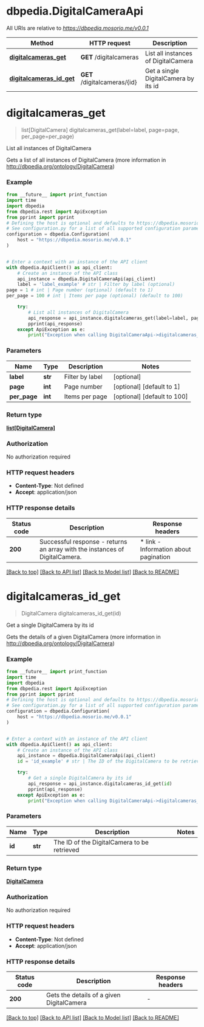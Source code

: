 # dbpedia.DigitalCameraApi

All URIs are relative to *https://dbpedia.mosorio.me/v0.0.1*

Method | HTTP request | Description
------------- | ------------- | -------------
[**digitalcameras_get**](DigitalCameraApi.md#digitalcameras_get) | **GET** /digitalcameras | List all instances of DigitalCamera
[**digitalcameras_id_get**](DigitalCameraApi.md#digitalcameras_id_get) | **GET** /digitalcameras/{id} | Get a single DigitalCamera by its id


# **digitalcameras_get**
> list[DigitalCamera] digitalcameras_get(label=label, page=page, per_page=per_page)

List all instances of DigitalCamera

Gets a list of all instances of DigitalCamera (more information in http://dbpedia.org/ontology/DigitalCamera)

### Example

```python
from __future__ import print_function
import time
import dbpedia
from dbpedia.rest import ApiException
from pprint import pprint
# Defining the host is optional and defaults to https://dbpedia.mosorio.me/v0.0.1
# See configuration.py for a list of all supported configuration parameters.
configuration = dbpedia.Configuration(
    host = "https://dbpedia.mosorio.me/v0.0.1"
)


# Enter a context with an instance of the API client
with dbpedia.ApiClient() as api_client:
    # Create an instance of the API class
    api_instance = dbpedia.DigitalCameraApi(api_client)
    label = 'label_example' # str | Filter by label (optional)
page = 1 # int | Page number (optional) (default to 1)
per_page = 100 # int | Items per page (optional) (default to 100)

    try:
        # List all instances of DigitalCamera
        api_response = api_instance.digitalcameras_get(label=label, page=page, per_page=per_page)
        pprint(api_response)
    except ApiException as e:
        print("Exception when calling DigitalCameraApi->digitalcameras_get: %s\n" % e)
```

### Parameters

Name | Type | Description  | Notes
------------- | ------------- | ------------- | -------------
 **label** | **str**| Filter by label | [optional] 
 **page** | **int**| Page number | [optional] [default to 1]
 **per_page** | **int**| Items per page | [optional] [default to 100]

### Return type

[**list[DigitalCamera]**](DigitalCamera.md)

### Authorization

No authorization required

### HTTP request headers

 - **Content-Type**: Not defined
 - **Accept**: application/json

### HTTP response details
| Status code | Description | Response headers |
|-------------|-------------|------------------|
**200** | Successful response - returns an array with the instances of DigitalCamera. |  * link - Information about pagination <br>  |

[[Back to top]](#) [[Back to API list]](../README.md#documentation-for-api-endpoints) [[Back to Model list]](../README.md#documentation-for-models) [[Back to README]](../README.md)

# **digitalcameras_id_get**
> DigitalCamera digitalcameras_id_get(id)

Get a single DigitalCamera by its id

Gets the details of a given DigitalCamera (more information in http://dbpedia.org/ontology/DigitalCamera)

### Example

```python
from __future__ import print_function
import time
import dbpedia
from dbpedia.rest import ApiException
from pprint import pprint
# Defining the host is optional and defaults to https://dbpedia.mosorio.me/v0.0.1
# See configuration.py for a list of all supported configuration parameters.
configuration = dbpedia.Configuration(
    host = "https://dbpedia.mosorio.me/v0.0.1"
)


# Enter a context with an instance of the API client
with dbpedia.ApiClient() as api_client:
    # Create an instance of the API class
    api_instance = dbpedia.DigitalCameraApi(api_client)
    id = 'id_example' # str | The ID of the DigitalCamera to be retrieved

    try:
        # Get a single DigitalCamera by its id
        api_response = api_instance.digitalcameras_id_get(id)
        pprint(api_response)
    except ApiException as e:
        print("Exception when calling DigitalCameraApi->digitalcameras_id_get: %s\n" % e)
```

### Parameters

Name | Type | Description  | Notes
------------- | ------------- | ------------- | -------------
 **id** | **str**| The ID of the DigitalCamera to be retrieved | 

### Return type

[**DigitalCamera**](DigitalCamera.md)

### Authorization

No authorization required

### HTTP request headers

 - **Content-Type**: Not defined
 - **Accept**: application/json

### HTTP response details
| Status code | Description | Response headers |
|-------------|-------------|------------------|
**200** | Gets the details of a given DigitalCamera |  -  |

[[Back to top]](#) [[Back to API list]](../README.md#documentation-for-api-endpoints) [[Back to Model list]](../README.md#documentation-for-models) [[Back to README]](../README.md)

